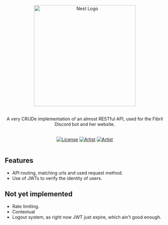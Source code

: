<div align="center">
  <a href="https://fibril.xyz/" target="blank"><img src="https://fibril.xyz/assets/img/fibril-smug.gif" width="320" alt="Nest Logo"/></a>
  <br>
  <br>
  <p>A very CRUDe implementation of an almost RESTful API, used for the Fibril Discord bot and her website.</p>
  <br>
  <a href="https://opensource.org/licenses/Apache-2.0"><img src="https://img.shields.io/badge/License-Apache%202.0-blue.svg" alt="License"/></a>
  <a href="https://gitHub.com/Fibril/api.fibril.xyz/issues/" alt="Artist"><img src="https://img.shields.io/github/issues/Fibril/api.fibril.xyz.svg" alt="Artist"/></a>
  <a target="_blank" rel="noreferrer" href="https://twitter.com/stormwhyy" alt="Artist"><img src="https://img.shields.io/twitter/url/https/twitter.com/stormwhyy.svg?style=social&label=Illustration%20by%20@stormwhyy" alt="Artist"/></a> 
  <!-- <a href="#" target="_blank">
    <img src="https://img.shields.io/badge/invite-Fibril-7289da" alt="Fibril"/>
  </a> -->
  <br>
  <br>
</div>

## Features
- API routing, matching urls and used request method.
- Use of JWTs to verify the identity of users.

## Not yet implemented
- Rate limiting.
- Contextual 
- Logout system, as right now JWT just expire, which ain't good enough.

